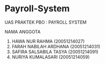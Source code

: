 # Payroll-System
UAS PRAKTEK PBO : PAYROLL SYSTEM

NAMA ANGGOTA 
1. HAWA NUR RAHMA (20051214027)
2. FARAH NABILAH ARDHANA (20051214031)
3. SAFIRA SALSABILA TASYA (20051214091)
4. NURIYA KUMALASARI (20051214059)
